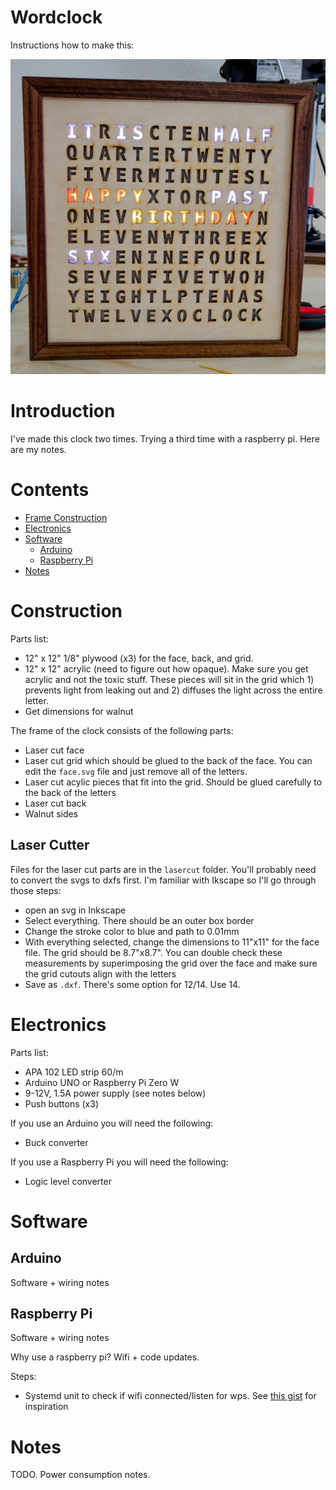 # Wordclock
Instructions how to make this:

![alt tag](clock.jpg)

# Introduction
I've made this clock two times. Trying a third time with a raspberry pi. Here are my notes.

# Contents
* [Frame Construction](#frame-construction)
* [Electronics](#electronics)
* [Software](#software)
    * [Arduino](#arduino)
    * [Raspberry Pi](#raspberry-pi)
* [Notes](#notes)


# Construction
Parts list:
* 12" x 12" 1/8" plywood (x3) for the face, back, and grid.
* 12" x 12" acrylic (need to figure out how opaque). Make sure you get acrylic and not the toxic stuff. These pieces will sit in the grid which 1) prevents light from leaking out and 2) diffuses the light across the entire letter.
* Get dimensions for walnut

The frame of the clock consists of the following parts:
* Laser cut face
* Laser cut grid which should be glued to the back of the face. You can edit the `face.svg` file and just remove all of the letters.
* Laser cut acylic pieces that fit into the grid. Should be glued carefully to the back of the letters
* Laser cut back
* Walnut sides

## Laser Cutter
Files for the laser cut parts are in the `lasercut` folder. You'll probably need to convert the svgs to dxfs first. I'm familiar with Ikscape so I'll go through those steps:
- open an svg in Inkscape
- Select everything. There should be an outer box border
- Change the stroke color to blue and path to 0.01mm
- With everything selected, change the dimensions to 11"x11" for the face file. The grid should be 8.7"x8.7". You can double check these measurements by superimposing the grid over the face and make sure the grid cutouts align with the letters
- Save as `.dxf`. There's some option for 12/14. Use 14.

# Electronics
Parts list:
* APA 102 LED strip 60/m
* Arduino UNO or Raspberry Pi Zero W
* 9-12V, 1.5A power supply (see notes below)
* Push buttons (x3)

If you use an Arduino you will need the following:
* Buck converter

If you use a Raspberry Pi you will need the following:
* Logic level converter

# Software
## Arduino
Software + wiring notes
## Raspberry Pi
Software + wiring notes

Why use a raspberry pi? Wifi + code updates.

Steps:
* Systemd unit to check if wifi connected/listen for wps. See [this gist](https://gist.github.com/stickperson/354e79bf5e2af848f8ae7f6a88e5080f) for inspiration

# Notes
TODO. Power consumption notes.